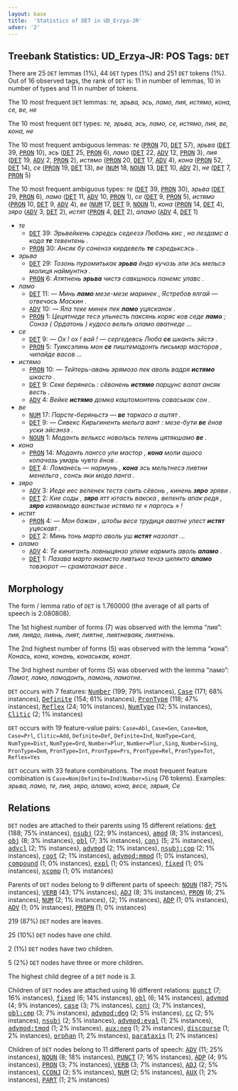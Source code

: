 ```yaml
---
layout: base
title:  'Statistics of DET in UD_Erzya-JR'
udver: '2'
---
```


## Treebank Statistics: UD_Erzya-JR: POS Tags: `DET`

There are 25 `DET` lemmas (1%), 44 `DET` types (1%) and 251 `DET` tokens (1%).
Out of 16 observed tags, the rank of `DET` is: 11 in number of lemmas, 10 in number of types and 11 in number of tokens.

The 10 most frequent `DET` lemmas: <em>те, эрьва, эсь, ламо, лия, истямо, кона, се, ве, не</em>

The 10 most frequent `DET` types:  <em>те, эрьва, эсь, ламо, се, истямо, лия, ве, кона, не</em>

The 10 most frequent ambiguous lemmas: <em>те</em> (<tt><a href="myv_jr-pos-PRON.html">PRON</a></tt> 70, <tt><a href="myv_jr-pos-DET.html">DET</a></tt> 57), <em>эрьва</em> (<tt><a href="myv_jr-pos-DET.html">DET</a></tt> 39, <tt><a href="myv_jr-pos-PRON.html">PRON</a></tt> 10), <em>эсь</em> (<tt><a href="myv_jr-pos-DET.html">DET</a></tt> 25, <tt><a href="myv_jr-pos-PRON.html">PRON</a></tt> 6), <em>ламо</em> (<tt><a href="myv_jr-pos-DET.html">DET</a></tt> 22, <tt><a href="myv_jr-pos-ADV.html">ADV</a></tt> 12, <tt><a href="myv_jr-pos-PRON.html">PRON</a></tt> 3), <em>лия</em> (<tt><a href="myv_jr-pos-DET.html">DET</a></tt> 19, <tt><a href="myv_jr-pos-ADV.html">ADV</a></tt> 2, <tt><a href="myv_jr-pos-PRON.html">PRON</a></tt> 2), <em>истямо</em> (<tt><a href="myv_jr-pos-PRON.html">PRON</a></tt> 20, <tt><a href="myv_jr-pos-DET.html">DET</a></tt> 17, <tt><a href="myv_jr-pos-ADV.html">ADV</a></tt> 4), <em>кона</em> (<tt><a href="myv_jr-pos-PRON.html">PRON</a></tt> 52, <tt><a href="myv_jr-pos-DET.html">DET</a></tt> 14), <em>се</em> (<tt><a href="myv_jr-pos-PRON.html">PRON</a></tt> 19, <tt><a href="myv_jr-pos-DET.html">DET</a></tt> 13), <em>ве</em> (<tt><a href="myv_jr-pos-NUM.html">NUM</a></tt> 18, <tt><a href="myv_jr-pos-NOUN.html">NOUN</a></tt> 13, <tt><a href="myv_jr-pos-DET.html">DET</a></tt> 10, <tt><a href="myv_jr-pos-ADV.html">ADV</a></tt> 2), <em>не</em> (<tt><a href="myv_jr-pos-DET.html">DET</a></tt> 7, <tt><a href="myv_jr-pos-PRON.html">PRON</a></tt> 5)

The 10 most frequent ambiguous types:  <em>те</em> (<tt><a href="myv_jr-pos-DET.html">DET</a></tt> 39, <tt><a href="myv_jr-pos-PRON.html">PRON</a></tt> 30), <em>эрьва</em> (<tt><a href="myv_jr-pos-DET.html">DET</a></tt> 29, <tt><a href="myv_jr-pos-PRON.html">PRON</a></tt> 6), <em>ламо</em> (<tt><a href="myv_jr-pos-DET.html">DET</a></tt> 11, <tt><a href="myv_jr-pos-ADV.html">ADV</a></tt> 10, <tt><a href="myv_jr-pos-PRON.html">PRON</a></tt> 1), <em>се</em> (<tt><a href="myv_jr-pos-DET.html">DET</a></tt> 9, <tt><a href="myv_jr-pos-PRON.html">PRON</a></tt> 5), <em>истямо</em> (<tt><a href="myv_jr-pos-PRON.html">PRON</a></tt> 10, <tt><a href="myv_jr-pos-DET.html">DET</a></tt> 9, <tt><a href="myv_jr-pos-ADV.html">ADV</a></tt> 4), <em>ве</em> (<tt><a href="myv_jr-pos-NUM.html">NUM</a></tt> 17, <tt><a href="myv_jr-pos-DET.html">DET</a></tt> 9, <tt><a href="myv_jr-pos-NOUN.html">NOUN</a></tt> 1), <em>кона</em> (<tt><a href="myv_jr-pos-PRON.html">PRON</a></tt> 14, <tt><a href="myv_jr-pos-DET.html">DET</a></tt> 4), <em>зяро</em> (<tt><a href="myv_jr-pos-ADV.html">ADV</a></tt> 3, <tt><a href="myv_jr-pos-DET.html">DET</a></tt> 2), <em>истят</em> (<tt><a href="myv_jr-pos-PRON.html">PRON</a></tt> 4, <tt><a href="myv_jr-pos-DET.html">DET</a></tt> 2), <em>аламо</em> (<tt><a href="myv_jr-pos-ADV.html">ADV</a></tt> 4, <tt><a href="myv_jr-pos-DET.html">DET</a></tt> 1)


* <em>те</em>
  * <tt><a href="myv_jr-pos-DET.html">DET</a></tt> 39: <em>Эрьвейкень сэредсь седеезэ Любань кис , но лездамс а кода <b>те</b> тевентень .</em>
  * <tt><a href="myv_jr-pos-PRON.html">PRON</a></tt> 30: <em>Ансяк бу сонензэ кирдевель <b>те</b> сэредьксэсь .</em>
* <em>эрьва</em>
  * <tt><a href="myv_jr-pos-DET.html">DET</a></tt> 29: <em>Тозонь пуромитькак <b>эрьва</b> ёндо кучозь эли эсь мельсэ молиця наймунтнэ .</em>
  * <tt><a href="myv_jr-pos-PRON.html">PRON</a></tt> 6: <em>Атятнень <b>эрьва</b> чистэ савкшнось панемс улавс .</em>
* <em>ламо</em>
  * <tt><a href="myv_jr-pos-DET.html">DET</a></tt> 11: <em>― Минь <b>ламо</b> мезе-мезе маринек , Ястребов ялгай ― отвечась Маскин .</em>
  * <tt><a href="myv_jr-pos-ADV.html">ADV</a></tt> 10: <em>― Яла теке минек пек <b>ламо</b> уцясканок .</em>
  * <tt><a href="myv_jr-pos-PRON.html">PRON</a></tt> 1: <em>Цецятнеде тесэ ульнесть паксянь коряс ков седе <b>ламо</b> ; Сонзэ ( Ордатонь ) кудосо вельть аламо аватнеде ...</em>
* <em>се</em>
  * <tt><a href="myv_jr-pos-DET.html">DET</a></tt> 9: <em>― Ох ! ох ! вай ! ― сергедевсь Люба <b>се</b> шканть эйстэ .</em>
  * <tt><a href="myv_jr-pos-PRON.html">PRON</a></tt> 5: <em>Туиксэлинь мон <b>се</b> пиштемадонть письмар масторов , чипайде васов ...</em>
* <em>истямо</em>
  * <tt><a href="myv_jr-pos-PRON.html">PRON</a></tt> 10: <em>― Тейтерь-авань эрямозо пек аволь вадря <b>истямо</b> шкасто .</em>
  * <tt><a href="myv_jr-pos-DET.html">DET</a></tt> 9: <em>Секе берянесь : сёвонень <b>истямо</b> парцунс валат ансяк весть .</em>
  * <tt><a href="myv_jr-pos-ADV.html">ADV</a></tt> 4: <em>Вейке <b>истямо</b> домка каштомонтень соваськак сон .</em>
* <em>ве</em>
  * <tt><a href="myv_jr-pos-NUM.html">NUM</a></tt> 17: <em>Парсте-беряньстэ — <b>ве</b> таркасо а аштят .</em>
  * <tt><a href="myv_jr-pos-DET.html">DET</a></tt> 9: <em>— Сивекс Кирьгиненть мельга вант : мезе-бути <b>ве</b> ёнов уски эйсэнзэ .</em>
  * <tt><a href="myv_jr-pos-NOUN.html">NOUN</a></tt> 1: <em>Моданть вельксс новольсь телень цятякшамо <b>ве</b> .</em>
* <em>кона</em>
  * <tt><a href="myv_jr-pos-PRON.html">PRON</a></tt> 14: <em>Моданть лангсо ули мастор , <b>кона</b> моли ашосо копачазь умарь чувто ёнов .</em>
  * <tt><a href="myv_jr-pos-DET.html">DET</a></tt> 4: <em>Ломанесь — нармунь , <b>кона</b> эсь мельтнесэ ливтни менельга , сонсь яки мода ланга .</em>
* <em>зяро</em>
  * <tt><a href="myv_jr-pos-ADV.html">ADV</a></tt> 3: <em>Иеде иес веленек тестэ саить сёвонь , кинень <b>зяро</b> эряви .</em>
  * <tt><a href="myv_jr-pos-DET.html">DET</a></tt> 2: <em>Кие соды , <b>зяро</b> ятт ютасть вакска , веленть апак редя , <b>зяро</b> каявомадо ванстызе истямо те « паргось » !</em>
* <em>истят</em>
  * <tt><a href="myv_jr-pos-PRON.html">PRON</a></tt> 4: <em>― Мон бажан , штобы весе трудиця аватне улест <b>истят</b> уцяскавт .</em>
  * <tt><a href="myv_jr-pos-DET.html">DET</a></tt> 2: <em>Минь тонь марто аволь уш <b>истят</b> назолат ...</em>
* <em>аламо</em>
  * <tt><a href="myv_jr-pos-ADV.html">ADV</a></tt> 4: <em>Те киниганть ловныцянзо улеме кармить аволь <b>аламо</b> .</em>
  * <tt><a href="myv_jr-pos-DET.html">DET</a></tt> 1: <em>Пазава марто якамсто ливтька тензэ цилякто <b>аламо</b> товзюрот ― сраматанзат весе .</em>

## Morphology

The form / lemma ratio of `DET` is 1.760000 (the average of all parts of speech is 2.080808).

The 1st highest number of forms (7) was observed with the lemma “лия”: <em>лия, лиядо, лиянь, лият, лиятне, лиятневаяк, лиятнень</em>.

The 2nd highest number of forms (5) was observed with the lemma “кона”: <em>Конась, кона, конань, конаськак, конат</em>.

The 3rd highest number of forms (5) was observed with the lemma “ламо”: <em>Ламот, ламо, ламодонть, ламонь, ламотне</em>.

`DET` occurs with 7 features: <tt><a href="myv_jr-feat-Number.html">Number</a></tt> (199; 79% instances), <tt><a href="myv_jr-feat-Case.html">Case</a></tt> (171; 68% instances), <tt><a href="myv_jr-feat-Definite.html">Definite</a></tt> (154; 61% instances), <tt><a href="myv_jr-feat-PronType.html">PronType</a></tt> (118; 47% instances), <tt><a href="myv_jr-feat-Reflex.html">Reflex</a></tt> (24; 10% instances), <tt><a href="myv_jr-feat-NumType.html">NumType</a></tt> (12; 5% instances), <tt><a href="myv_jr-feat-Clitic.html">Clitic</a></tt> (2; 1% instances)

`DET` occurs with 19 feature-value pairs: `Case=Abl`, `Case=Gen`, `Case=Nom`, `Case=Prl`, `Clitic=Add`, `Definite=Def`, `Definite=Ind`, `NumType=Card`, `NumType=Dist`, `NumType=Ord`, `Number=Plur`, `Number=Plur,Sing`, `Number=Sing`, `PronType=Dem`, `PronType=Int`, `PronType=Prs`, `PronType=Rel`, `PronType=Tot`, `Reflex=Yes`

`DET` occurs with 33 feature combinations.
The most frequent feature combination is `Case=Nom|Definite=Ind|Number=Sing` (76 tokens).
Examples: <em>эрьва, ламо, те, лия, зяро, аламо, кона, весе, зярыя, Се</em>


## Relations

`DET` nodes are attached to their parents using 15 different relations: <tt><a href="myv_jr-dep-det.html">det</a></tt> (188; 75% instances), <tt><a href="myv_jr-dep-nsubj.html">nsubj</a></tt> (22; 9% instances), <tt><a href="myv_jr-dep-amod.html">amod</a></tt> (8; 3% instances), <tt><a href="myv_jr-dep-obj.html">obj</a></tt> (8; 3% instances), <tt><a href="myv_jr-dep-obl.html">obl</a></tt> (7; 3% instances), <tt><a href="myv_jr-dep-conj.html">conj</a></tt> (5; 2% instances), <tt><a href="myv_jr-dep-advcl.html">advcl</a></tt> (2; 1% instances), <tt><a href="myv_jr-dep-advmod.html">advmod</a></tt> (2; 1% instances), <tt><a href="myv_jr-dep-nsubj-cop.html">nsubj:cop</a></tt> (2; 1% instances), <tt><a href="myv_jr-dep-root.html">root</a></tt> (2; 1% instances), <tt><a href="myv_jr-dep-advmod-mmod.html">advmod:mmod</a></tt> (1; 0% instances), <tt><a href="myv_jr-dep-compound.html">compound</a></tt> (1; 0% instances), <tt><a href="myv_jr-dep-expl.html">expl</a></tt> (1; 0% instances), <tt><a href="myv_jr-dep-fixed.html">fixed</a></tt> (1; 0% instances), <tt><a href="myv_jr-dep-xcomp.html">xcomp</a></tt> (1; 0% instances)

Parents of `DET` nodes belong to 9 different parts of speech: <tt><a href="myv_jr-pos-NOUN.html">NOUN</a></tt> (187; 75% instances), <tt><a href="myv_jr-pos-VERB.html">VERB</a></tt> (43; 17% instances), <tt><a href="myv_jr-pos-ADJ.html">ADJ</a></tt> (8; 3% instances), <tt><a href="myv_jr-pos-PRON.html">PRON</a></tt> (6; 2% instances), <tt><a href="myv_jr-pos-NUM.html">NUM</a></tt> (2; 1% instances),  (2; 1% instances), <tt><a href="myv_jr-pos-ADP.html">ADP</a></tt> (1; 0% instances), <tt><a href="myv_jr-pos-ADV.html">ADV</a></tt> (1; 0% instances), <tt><a href="myv_jr-pos-PROPN.html">PROPN</a></tt> (1; 0% instances)

219 (87%) `DET` nodes are leaves.

25 (10%) `DET` nodes have one child.

2 (1%) `DET` nodes have two children.

5 (2%) `DET` nodes have three or more children.

The highest child degree of a `DET` node is 3.

Children of `DET` nodes are attached using 16 different relations: <tt><a href="myv_jr-dep-punct.html">punct</a></tt> (7; 16% instances), <tt><a href="myv_jr-dep-fixed.html">fixed</a></tt> (6; 14% instances), <tt><a href="myv_jr-dep-obl.html">obl</a></tt> (6; 14% instances), <tt><a href="myv_jr-dep-advmod.html">advmod</a></tt> (4; 9% instances), <tt><a href="myv_jr-dep-case.html">case</a></tt> (3; 7% instances), <tt><a href="myv_jr-dep-conj.html">conj</a></tt> (3; 7% instances), <tt><a href="myv_jr-dep-obl-cmp.html">obl:cmp</a></tt> (3; 7% instances), <tt><a href="myv_jr-dep-advmod-deg.html">advmod:deg</a></tt> (2; 5% instances), <tt><a href="myv_jr-dep-cc.html">cc</a></tt> (2; 5% instances), <tt><a href="myv_jr-dep-nsubj.html">nsubj</a></tt> (2; 5% instances), <tt><a href="myv_jr-dep-advmod-eval.html">advmod:eval</a></tt> (1; 2% instances), <tt><a href="myv_jr-dep-advmod-tmod.html">advmod:tmod</a></tt> (1; 2% instances), <tt><a href="myv_jr-dep-aux-neg.html">aux:neg</a></tt> (1; 2% instances), <tt><a href="myv_jr-dep-discourse.html">discourse</a></tt> (1; 2% instances), <tt><a href="myv_jr-dep-orphan.html">orphan</a></tt> (1; 2% instances), <tt><a href="myv_jr-dep-parataxis.html">parataxis</a></tt> (1; 2% instances)

Children of `DET` nodes belong to 11 different parts of speech: <tt><a href="myv_jr-pos-ADV.html">ADV</a></tt> (11; 25% instances), <tt><a href="myv_jr-pos-NOUN.html">NOUN</a></tt> (8; 18% instances), <tt><a href="myv_jr-pos-PUNCT.html">PUNCT</a></tt> (7; 16% instances), <tt><a href="myv_jr-pos-ADP.html">ADP</a></tt> (4; 9% instances), <tt><a href="myv_jr-pos-PRON.html">PRON</a></tt> (3; 7% instances), <tt><a href="myv_jr-pos-VERB.html">VERB</a></tt> (3; 7% instances), <tt><a href="myv_jr-pos-ADJ.html">ADJ</a></tt> (2; 5% instances), <tt><a href="myv_jr-pos-CCONJ.html">CCONJ</a></tt> (2; 5% instances), <tt><a href="myv_jr-pos-NUM.html">NUM</a></tt> (2; 5% instances), <tt><a href="myv_jr-pos-AUX.html">AUX</a></tt> (1; 2% instances), <tt><a href="myv_jr-pos-PART.html">PART</a></tt> (1; 2% instances)

